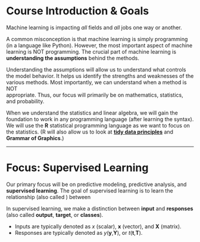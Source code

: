 # Course Introduction & Goals
Machine learning is impacting *all* fields and *all* jobs one way or another.

A common misconception is that machine learning is simply programming (in a language like Python). However, the most important aspect of machine learning is NOT programming. The crucial part of machine learning is **understanding the assumptions** behind the methods.

Understanding the assumptions will allow us to understand what controls the model behavior. It helps us identify the strengths and weaknesses of the various methods. Most importantly, we can understand when a method is NOT   
appropriate. Thus, our focus will primarily be on mathematics, statistics, and  probability.

When we understand the statistics and linear algebra, we will gain the foundation to work in any programming language (after learning the syntax). We will use the **R** statistical programming language as we want to focus on the statistics. (R will also allow us to look at [**tidy data principles**](https://r4ds.had.co.nz/tidy-data.html) and **Grammar of Graphics**.)

---

# Focus: Supervised Learning
Our primary focus will be on predictive modeling, predictive analysis, and **supervised learning**. The goal of supervised learning is to learn the relationship (also called ) between

In supervised learning, we make a distinction between **input** and **responses** (also called **output**, **target**, or **classes**).
- Inputs are typically denoted as $x$ (scalar), $\textbf{x}$ (vector), and $\textbf{X}$ (matrix).
- Responses are typically denoted as $y$($\textbf{y}$,$\textbf{Y}$), or $t$($\textbf{t}$,$\textbf{T}$).